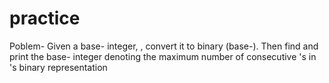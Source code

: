 # practice
Poblem- 
Given a base- integer, , convert it to binary (base-). Then find and print the base- integer denoting the maximum number of consecutive 's in 's binary representation
